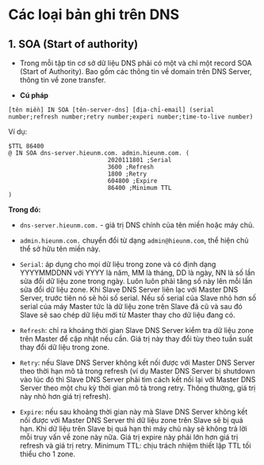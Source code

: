 # Các loại bản ghi trên DNS

## 1. SOA (Start of authority)

- Trong mỗi tập tin cơ sở dữ liệu DNS phải có một và chỉ một record SOA (Start of Authority). Bao gồm các thông tin về domain trên DNS Server, thông tin về zone transfer.

- **Cú pháp**
```
[tên miền] IN SOA [tên-server-dns] [địa-chỉ-email] (serial number;refresh number;retry number;experi number;time-to-live number)
```
Ví dụ:

```
$TTL 86400
@ IN SOA dns-server.hieunm.com. admin.hieunm.com. (
                            2020111801 ;Serial
                            3600 ;Refresh
                            1800 ;Retry
                            604800 ;Expire
                            86400 ;Minimum TTL
)
```
**Trong đó:**

- `dns-server.hieunm.com.` - giá trị DNS chính của tên miền hoặc máy chủ.

- `admin.hieunm.com.` chuyển đổi từ dạng `admin@hieunm.com`, thể hiện chủ thể sở hữu tên miền này.

- `Serial`: áp dụng cho mọi dữ liệu trong zone và có định dạng YYYYMMDDNN với YYYY là năm, MM là tháng, DD là ngày, NN là số lần sửa đổi dữ liệu zone trong ngày. Luôn luôn phải tăng số này lên mỗi lần sửa đổi dữ liệu zone. Khi Slave DNS Server liên lạc với Master DNS Server, trước tiên nó sẽ hỏi số serial. Nếu số serial của Slave nhỏ hơn số serial của máy Master tức là dữ liệu zone trên Slave đã cũ và sau đó Slave sẽ sao chép dữ liệu mới từ Master thay cho dữ liệu đang có.

- `Refresh`: chỉ ra khoảng thời gian Slave DNS Server kiểm tra dữ liệu zone trên Master để cập nhật nếu cần. Giá trị này thay đổi tùy theo tuần suất thay đổi dữ liệu trong zone.

- `Retry`: nếu Slave DNS Server không kết nối được với Master DNS Server theo thời hạn mô tả trong refresh (ví dụ Master DNS Server bị shutdown vào lúc đó thì Slave DNS Server phải tìm cách kết nối lại với Master DNS Server theo một chu kỳ thời gian mô tả trong retry. Thông thường, giá trị này nhỏ hơn giá trị refresh).

- `Expire`: nếu sau khoảng thời gian này mà Slave DNS Server không kết nối được với Master DNS Server thì dữ liệu zone trên Slave sẽ bị quá hạn. Khi dữ liệu trên Slave bị quá hạn thì máy chủ này sẽ không trả lời mỗi truy vấn về zone này nữa. Giá trị expire này phải lớn hơn giá trị refresh và giá trị retry. Minimum TTL: chịu trách nhiệm thiết lập TTL tối thiểu cho 1 zone.
